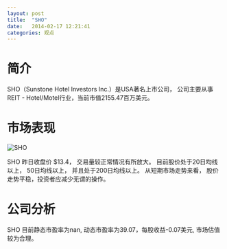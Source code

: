 ```yaml
---
layout: post
title:  "SHO"
date:   2014-02-17 12:21:41
categories: 观点
---
```


# 简介
SHO（Sunstone Hotel Investors Inc.）是USA著名上市公司，
公司主要从事REIT - Hotel/Motel行业，当前市值2155.47百万美元。

# 市场表现

![SHO](http://finviz.com/chart.ashx?t=SHO&ty=c&ta=1&p=d&s=l)

SHO 昨日收盘价 $13.4，
交易量较正常情况有所放大。
目前股价处于20日均线以上，
50日均线以上，
并且处于200日均线以上。
从短期市场走势来看，
股价走势平稳，投资者应减少无谓的操作。

# 公司分析
SHO 目前静态市盈率为nan, 动态市盈率为39.07，每股收益-0.07美元,
市场估值较为合理。
